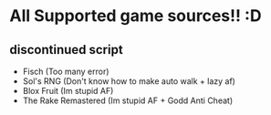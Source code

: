 # All Supported game sources!! :D

## discontinued script
- Fisch (Too many error)
- Sol's RNG (Don't know how to make auto walk + lazy af)
- Blox Fruit (Im stupid AF)
- The Rake Remastered (Im stupid AF + Godd Anti Cheat)
  
